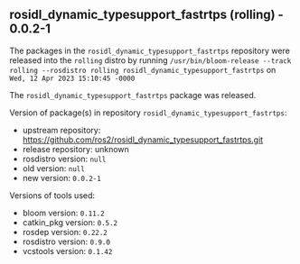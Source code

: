 ## rosidl_dynamic_typesupport_fastrtps (rolling) - 0.0.2-1

The packages in the `rosidl_dynamic_typesupport_fastrtps` repository were released into the `rolling` distro by running `/usr/bin/bloom-release --track rolling --rosdistro rolling rosidl_dynamic_typesupport_fastrtps` on `Wed, 12 Apr 2023 15:10:45 -0000`

The `rosidl_dynamic_typesupport_fastrtps` package was released.

Version of package(s) in repository `rosidl_dynamic_typesupport_fastrtps`:

- upstream repository: https://github.com/ros2/rosidl_dynamic_typesupport_fastrtps.git
- release repository: unknown
- rosdistro version: `null`
- old version: `null`
- new version: `0.0.2-1`

Versions of tools used:

- bloom version: `0.11.2`
- catkin_pkg version: `0.5.2`
- rosdep version: `0.22.2`
- rosdistro version: `0.9.0`
- vcstools version: `0.1.42`


